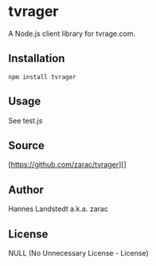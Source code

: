 # tvrager
A Node.js client library for tvrage.com.

## Installation
    npm install tvrager

## Usage
See test.js

## Source
[https://github.com/zarac/tvrager][]

## Author
Hannes Landstedt a.k.a. zarac

## License
NULL (No Unnecessary License - License)
